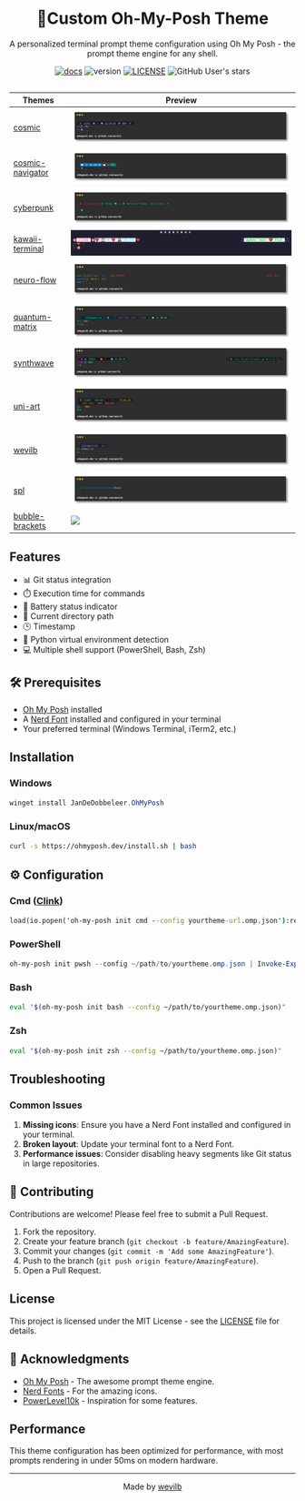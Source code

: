 <div align="center">


# 🌌Custom Oh-My-Posh Theme

A personalized terminal prompt theme configuration using Oh My Posh - the prompt theme
engine for any shell.

[![docs](https://img.shields.io/badge/ohmyposh.dev-blue)](https://ohmyposh.dev/)
![version](https://img.shields.io/badge/v-2.0-purple)
[![LICENSE](https://img.shields.io/badge/MT-LICENSE-green)](LICENSE)
![GitHub User's stars](https://img.shields.io/github/stars/wevilb)

## 
| Themes | Preview |
| ------ | ------  |
| [cosmic](themes/cosmic.omp.json) |<img src="assets/screenshots/cosmic.png">|
| [cosmic-navigator](themes/cosmic-navigator.omp.json) |<img src="assets/screenshots/cosmic-navigator.png">|
| [cyberpunk](themes/cyberpunk.omp.json) |<img src="assets/screenshots/cyberpunk.png">|
| [kawaii-terminal](themes/kawaii-terminal.omp.json) |<img src="assets/screenshots/kiwaii-terminal.png">|
| [neuro-flow](themes/neuro-flow.omp.json) |<img src="assets/screenshots/neuro-flow.png">|
| [quantum-matrix](themes/quantum-matrix.omp.json) |<img src="assets/screenshots/quantum-matrix.png">|
| [synthwave](themes/synthwave.omp.json) |<img src="assets/screenshots/synthwave.png">|
| [uni-art](themes/uni-art.omp.json) |<img src="assets/screenshots/uni-art.png">|
| [wevilb](themes/wevilb.omp.json) |<img src="assets/screenshots/wevilb.png">|
| [spl](themes/spl.omp.json) |<img src="assets/screenshots/spl.png">|
| [bubble-brackets](themes/bubble-brackets.omp.json) |<image src="assets/screenshots/bubble-brackets.png">|
</div>

##
##  Features

- 📊 Git status integration
- ⏱️ Execution time for commands
- 🔋 Battery status indicator
- 📂 Current directory path
- 🕒 Timestamp
- 🐍 Python virtual environment detection
- 💻 Multiple shell support (PowerShell, Bash, Zsh)

## 🛠️ Prerequisites

- [Oh My Posh](https://ohmyposh.dev/) installed
- A [Nerd Font](https://www.nerdfonts.com/) installed and configured in your terminal
- Your preferred terminal (Windows Terminal, iTerm2, etc.)

## Installation

### Windows

```powershell
winget install JanDeDobbeleer.OhMyPosh
```

### Linux/macOS
```bash
curl -s https://ohmyposh.dev/install.sh | bash
```

## ⚙️ Configuration

### Cmd ([Clink](https://chrisant996.github.io/clink/))
```cmd
load(io.popen('oh-my-posh init cmd --config yourtheme-url.omp.json'):read("*a"))()
```

### PowerShell
```powershell
oh-my-posh init pwsh --config ~/path/to/yourtheme.omp.json | Invoke-Expression
```

### Bash
```bash
eval "$(oh-my-posh init bash --config ~/path/to/yourtheme.omp.json)"
```

### Zsh
```zsh
eval "$(oh-my-posh init zsh --config ~/path/to/yourtheme.omp.json)"
```

## Troubleshooting

### Common Issues

1. **Missing icons**: Ensure you have a Nerd Font installed and configured in your terminal.
2. **Broken layout**: Update your terminal font to a Nerd Font.
3. **Performance issues**: Consider disabling heavy segments like Git status in large repositories.

## 🤝 Contributing

Contributions are welcome! Please feel free to submit a Pull Request.

1. Fork the repository.
2. Create your feature branch (`git checkout -b feature/AmazingFeature`).
3. Commit your changes (`git commit -m 'Add some AmazingFeature'`).
4. Push to the branch (`git push origin feature/AmazingFeature`).
5. Open a Pull Request.

## License

This project is licensed under the MIT License - see the [LICENSE](LICENSE) file for details.

## 🙏 Acknowledgments

- [Oh My Posh](https://ohmyposh.dev/) - The awesome prompt theme engine.
- [Nerd Fonts](https://www.nerdfonts.com/) - For the amazing icons.
- [PowerLevel10k](https://github.com/romkatv/powerlevel10k) - Inspiration for some features.


## Performance

This theme configuration has been optimized for performance, with most prompts rendering in under 50ms on modern hardware.

---
<div align="center">
  
Made by [wevilb](https://github.com/wevilb)
</div>
